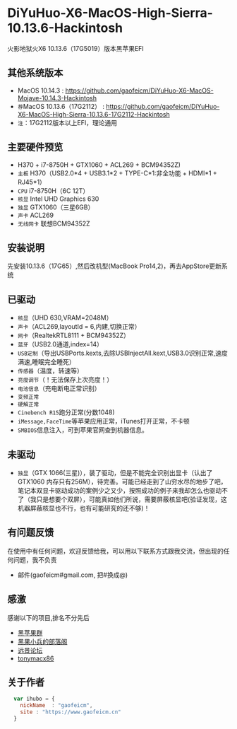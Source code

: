 # DiYuHuo-X6-MacOS-High-Sierra-10.13.6-Hackintosh

火影地狱火X6 10.13.6（17G5019）版本黑苹果EFI

## 其他系统版本
* MacOS 10.14.3 : https://github.com/gaofeicm/DiYuHuo-X6-MacOS-Mojave-10.14.3-Hackintosh
* `荐`MacOS 10.13.6（17G2112） : https://github.com/gaofeicm/DiYuHuo-X6-MacOS-High-Sierra-10.13.6-17G2112-Hackintosh
* `注`：17G2112版本以上EFI，理论通用

## 主要硬件预览
*    H370 + i7-8750H + GTX1060 + ACL269 + BCM94352Z)
*   `主板` H370（USB2.0\*4 + USB3.1\*2 + TYPE-C\*1:非全功能 + HDMI\*1 + RJ45\*1）
*   `CPU` i7-8750H（6C 12T）
*   `核显` Intel UHD Graphics 630
*   `独显` GTX1060（三星6GB）
*   `声卡` ACL269
*   `无线网卡` 联想BCM94352Z

## 安装说明
  先安装10.13.6（17G65）,然后改机型(MacBook Pro14,2)，再去AppStore更新系统

## 已驱动
*   `核显`（UHD 630,VRAM=2048M）
*   `声卡`（ACL269,layoutId = 6,内建,切换正常）
*   `网卡`（RealtekRTL8111 + BCM94352Z）
*   `蓝牙`（USB2.0通道,index=14）
*   `USB定制`（导出USBPorts.kexts,去除USBInjectAll.kext,USB3.0识别正常,速度满速,睡眠完全睡死）
*   `传感器`（温度，转速等）
*   `亮度调节`（！无法保存上次亮度！）
*   `电池信息`（充电断电正常识别）
*   `变频正常`
*   `硬解正常`
*   `Cinebench R15`跑分正常(分数1048)
*   `iMessage,FaceTime`等苹果应用正常，iTunes打开正常，不卡顿
*   `SMBIOS`信息注入，可到苹果官网查到机器信息。

## 未驱动
*   `独显`（GTX 1066(三星)），装了驱动，但是不能完全识别出显卡（认出了GTX1060 内存只有256M），待完善。可能已经走到了山穷水尽的地步了吧，笔记本双显卡驱动成功的案例少之又少，按照成功的例子来我却怎么也驱动不了（我只是想要个双屏），可能真如他们所说，需要屏蔽核显吧(验证发现，这机器屏蔽核显也不行，也有可能研究的还不够)！


## 有问题反馈
在使用中有任何问题，欢迎反馈给我，可以用以下联系方式跟我交流，但出现的任何问题，我不负责

* 邮件(gaofeicm#gmail.com, 把#换成@)

## 感激
感谢以下的项目,排名不分先后

* [黑苹果群](https://im.qq.com/) 
* [黑果小兵的部落阁](https://blog.daliansky.net/)
* [远景论坛](http://bbs.pcbeta.com/)
* [tonymacx86](https://www.tonymacx86.com)

## 关于作者

```javascript
  var ihubo = {
    nickName  : "gaofeicm",
    site : "https://www.gaofeicm.cn"
  }
```
